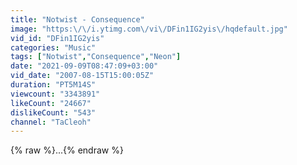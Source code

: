 ```yaml
---
title: "Notwist - Consequence"
image: "https:\/\/i.ytimg.com\/vi\/DFin1IG2yis\/hqdefault.jpg"
vid_id: "DFin1IG2yis"
categories: "Music"
tags: ["Notwist","Consequence","Neon"]
date: "2021-09-09T08:47:09+03:00"
vid_date: "2007-08-15T15:00:05Z"
duration: "PT5M14S"
viewcount: "3343891"
likeCount: "24667"
dislikeCount: "543"
channel: "TaCleoh"
---
```

{% raw %}...{% endraw %}
